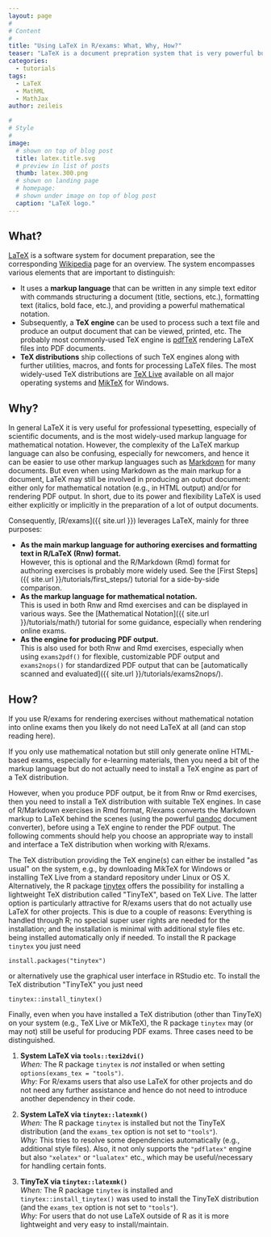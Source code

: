 ```yaml
---
layout: page
#
# Content
#
title: "Using LaTeX in R/exams: What, Why, How?"
teaser: "LaTeX is a document prepration system that is very powerful but can sometimes also be a bit confusing. Hence, some useful details are provided that should help R/exams users getting LaTeX installed and used effectively for preparing exams."
categories:
  - tutorials
tags:
  - LaTeX
  - MathML
  - MathJax
author: zeileis

#
# Style
#
image:
  # shown on top of blog post
  title: latex.title.svg
  # preview in list of posts
  thumb: latex.300.png
  # shown on landing page
  # homepage:
  # shown under image on top of blog post
  caption: "LaTeX logo."
---
```


## What?

[LaTeX](https://latex-project.org/) is a software system for document preparation, see the corresponding [Wikipedia](https://en.wikipedia.org/wiki/LaTeX) page for an overview. The system encompasses various elements that are important to distinguish:

* It uses a **markup language** that can be written in any simple text editor with commands structuring a document (title, sections, etc.), formatting text (italics, bold face, etc.), and providing a powerful mathematical notation.
* Subsequently, a **TeX engine** can be used to process such a text file and produce an output document that can be viewed, printed, etc. The probably most commonly-used TeX engine is [pdfTeX](https://www.tug.org/applications/pdftex/) rendering LaTeX files into PDF documents.
* **TeX distributions** ship collections of such TeX engines along with further utilities, macros, and fonts for processing LaTeX files. The most widely-used TeX distributions are [TeX Live](https://www.tug.org/texlive/) available on all major operating systems and [MikTeX](https://miktex.org/) for Windows.


## Why?

In general LaTeX it is very useful for professional typesetting, especially of scientific documents, and is the most widely-used markup language for mathematical notation. However, the complexity of the LaTeX markup language can also be confusing, especially for newcomers, and hence it can be easier to use other markup languages such as [Markdown](https://en.wikipedia.org/wiki/Markdown) for many documents. But even when using Markdown as the main markup for a document, LaTeX may still be involved in producing an output document: either only for mathematical notation (e.g., in HTML output) and/or for rendering PDF output. In short, due to its power and flexibility LaTeX is used either explicitly or implicitly in the preparation of a lot of output documents.

Consequently, [R/exams]({{ site.url }}) leverages LaTeX, mainly for three purposes:

* **As the main markup language for authoring exercises and formatting text in R/LaTeX (Rnw) format.**  
However, this is optional and the R/Markdown (Rmd) format for authoring exercises is probably more widely used. See the [First Steps]({{ site.url }}/tutorials/first_steps/) tutorial for a side-by-side comparison.
* **As the markup language for mathematical notation.**  
This is used in both Rnw and Rmd exercises and can be displayed in various ways. See the [Mathematical Notation]({{ site.url }}/tutorials/math/) tutorial for some guidance, especially when rendering online exams.
* **As the engine for producing PDF output.**  
This is also used for both Rnw and Rmd exercises, especially when using `exams2pdf()` for flexible, customizable PDF output and `exams2nops()` for standardized PDF output that can be [automatically scanned and evaluated]({{ site.url }}/tutorials/exams2nops/).


## How?

If you use R/exams for rendering exercises without mathematical notation into online exams then you likely do not need LaTeX at all (and can stop reading here).

If you only use mathematical notation but still only generate online HTML-based exams, especially for e-learning materials, then you need a bit of the markup language but do not actually need to install a TeX engine as part of a TeX distribution.

However, when you produce PDF output, be it from Rnw or Rmd exercises, then you need to install a TeX distribution with suitable TeX engines. In case of R/Markdown exercises in Rmd format, R/exams converts the Markdown markup to LaTeX behind the scenes (using the powerful [pandoc](http://pandoc.org/) document converter), before using a TeX engine to render the PDF output. The following comments should help you choose an appropriate way to install and interface a TeX distribution when working with R/exams.

The TeX distribution providing the TeX engine(s) can either be installed "as usual" on the system, e.g., by downloading MikTeX for Windows or installing TeX Live from a standard repository under Linux or OS X. Alternatively, the R package [tinytex](https://yihui.name/tinytex/) offers the possibility for installing a lightweight TeX distribution called "TinyTeX", based on TeX Live. The latter option is particularly attractive for R/exams users that do not actually use LaTeX for other projects. This is due to a couple of reasons: Everything is handled through R; no special super user rights are needed for the installation; and the installation is minimal with additional style files etc. being installed automatically only if needed. To install the R package `tinytex` you just need

```{r}
install.packages("tinytex")
```

or alternatively use the graphical user interface in RStudio etc. To install the TeX distribution "TinyTeX" you just need

```{r}
tinytex::install_tinytex()
```

Finally, even when you have installed a TeX distribution (other than TinyTeX) on your system (e.g., TeX Live or MikTeX), the R package `tinytex` may (or may not) still be useful for producing PDF exams. Three cases need to be distinguished.

1. **System LaTeX via `tools::texi2dvi()`**  
_When:_ The R package `tinytex` is _not_ installed or when setting `options(exams_tex = "tools")`.  
_Why:_ For R/exams users that also use LaTeX for other projects and do not need any further assistance and hence do not need to introduce another dependency in their code.

2. **System LaTeX via `tinytex::latexmk()`**  
_When:_ The R package `tinytex` is installed but not the TinyTeX distribution (and the `exams_tex` option is not set to `"tools"`).  
_Why:_ This tries to resolve some dependencies automatically (e.g., additional style files). Also, it not only supports the `"pdflatex"` engine but also `"xelatex"` or `"lualatex"` etc., which may be useful/necessary for handling certain fonts.

3. **TinyTeX via `tinytex::latexmk()`**  
_When:_ The R package `tinytex` is installed and `tinytex::install_tinytex()` was used to install the TinyTeX distribution (and the `exams_tex` option is not set to `"tools"`).  
_Why:_ For users that do not use LaTeX outside of R as it is more lightweight and very easy to install/maintain.
